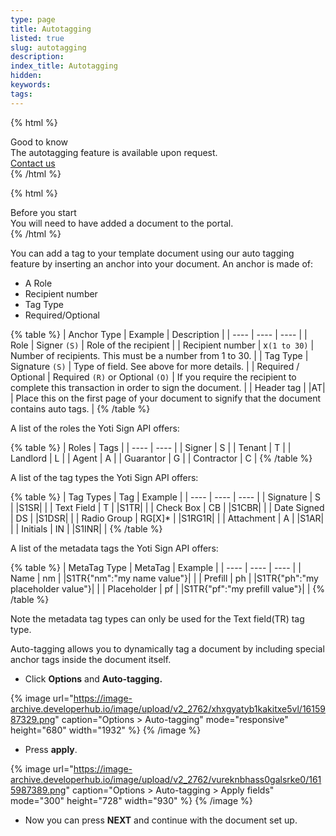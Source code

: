 ```yaml
---
type: page
title: Autotagging
listed: true
slug: autotagging
description: 
index_title: Autotagging
hidden: 
keywords: 
tags: 
---
```


{% html %}
<div class="alert-GTK">
    <div class="alert-title" id="GTK">
        Good to know
    </div>
    <div class="alert-text">
       The autotagging feature is available upon request.
    </div>
    <div class="alert-links"> 
        <a href="mailto:clientsupport@yoti.com">Contact us</a>
   </div>
</div>
{% /html %}

{% html %}
<div class="alert-BYS">
   <div class="alert-title" id="BYS">
      Before you start
   </div>
   <div class="alert-text" >
You will need to have added a document to the portal.   </div>
   <div class="alert-links"> 
   </div>
</div>
{% /html %}

You can add a tag to your template document using our auto tagging feature by inserting an anchor into your document. An anchor is made of:

- A Role
- Recipient number
- Tag Type
- Required/Optional

{% table %}
| Anchor Type | Example | Description | 
| ---- | ---- | ---- | 
| Role | Signer `(S)` | Role of the recipient | 
| Recipient number | x`(1 to 30)` | Number of recipients. This must be a number from 1 to 30. | 
| Tag Type | Signature `(S)` | Type of field. See above for more details. | 
| Required / Optional | Required `(R)` or Optional `(O)` | If you require the recipient to complete this transaction in order to sign the document. | 
| Header tag | &#124;AT&#124; | Place this on the first page of your document to signify that the document contains auto tags. | 
{% /table %}

A list of the roles the Yoti Sign API offers:

{% table %}
| Roles | Tags | 
| ---- | ---- | 
| Signer | S | 
| Tenant | T | 
| Landlord | L | 
| Agent | A | 
| Guarantor | G | 
| Contractor | C | 
{% /table %}

A list of the tag types the Yoti Sign API offers:

{% table %}
| Tag Types | Tag | Example | 
| ---- | ---- | ---- | 
| Signature | S | &#124;S1SR&#124; | 
| Text Field | T | &#124;S1TR&#124; | 
| Check Box | CB | &#124;S1CBR&#124; | 
| Date Signed | DS | &#124;S1DSR&#124; | 
| Radio Group | RG[X]* | &#124;S1RG1R&#124; | 
| Attachment | A | &#124;S1AR&#124; | 
| Initials | IN | &#124;S1INR&#124; | 
{% /table %}

A list of the metadata tags the Yoti Sign API offers:

{% table %}
| MetaTag Type | MetaTag | Example | 
| ---- | ---- | ---- | 
| Name | nm | &#124;S1TR{"nm":"my name value"}&#124; | 
| Prefill | ph | &#124;S1TR{"ph":"my placeholder value"}&#124; | 
| Placeholder | pf | &#124;S1TR{"pf":"my prefill value"}&#124; | 
{% /table %}

Note the metadata tag types can only be used for the Text field(TR) tag type.

Auto-tagging allows you to dynamically tag a document by including special anchor tags inside the document itself.

- Click **Options** and **Auto-tagging.**

{% image url="https://image-archive.developerhub.io/image/upload/v2_2762/xhxgyatyb1kakitxe5vl/1615987329.png" caption="Options &gt; Auto-tagging" mode="responsive" height="680" width="1932" %}
{% /image %}

- Press **apply**.

{% image url="https://image-archive.developerhub.io/image/upload/v2_2762/vureknbhass0galsrke0/1615987389.png" caption="Options &gt; Auto-tagging &gt; Apply fields" mode="300" height="728" width="930" %}
{% /image %}

- Now you can press **NEXT** and continue with the document set up.